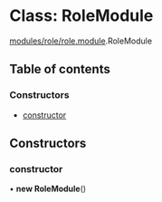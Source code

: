 # Class: RoleModule

[modules/role/role.module](../modules/modules_role_role_module.md).RoleModule

## Table of contents

### Constructors

- [constructor](modules_role_role_module.RoleModule.md#constructor)

## Constructors

### constructor

• **new RoleModule**()
